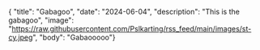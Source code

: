 {
  "title": "Gabagoo",
  "date": "2024-06-04",
  "description": "This is the gabagoo",
  "image": "https://raw.githubusercontent.com/Pslkarting/rss_feed/main/images/st-cy.jpeg",
  "body": "Gabaooooo"}
